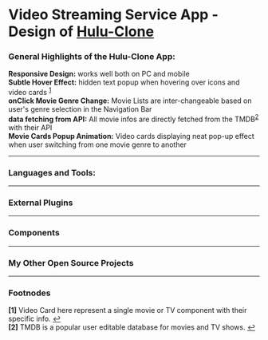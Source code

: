 

# Video Streaming Service App - Design of [Hulu-Clone](https://hulu-clone-ca4f1.web.app/)

### General Highlights of the Hulu-Clone App:
    
**Responsive Design:** works well both on PC and mobile </br>
**Subtle Hover Effect:** hidden text popup when hovering over icons and video cards <sup id="footnode_1">[1](#fn_1)</sup> </br>
**onClick Movie Genre Change:** Movie Lists are inter-changeable based on user's genre selection in the Navigation Bar</br>
**data fetching from API:** All movie infos are directly fetched from the TMDB<sup id="footnode_2">[2](#fn_2)</sup> with their API </br>
**Movie Cards Popup Animation:** Video cards displaying neat pop-up effect when user switching from one movie genre to another</br>   

---

### Languages and Tools:

---

### External Plugins 

---

### Components

---

### My Other Open Source Projects

---

### Footnodes

<b id="fn_1">[1]</b> Video Card here represent a single movie or TV component with their specific info. [↩](#footnode_1) </br>
<b id="fn_2">[2]</b> TMDB is a popular user editable database for movies and TV shows. [↩](#footnode_2)



